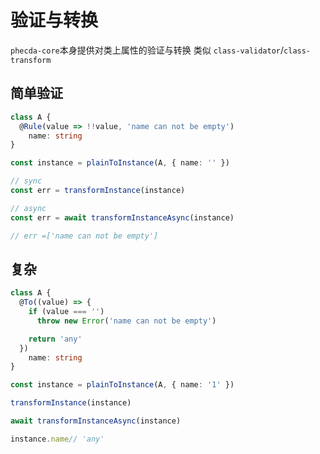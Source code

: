 # 验证与转换
 
`phecda-core`本身提供对类上属性的验证与转换
类似 `class-validator`/`class-transform`

## 简单验证

```ts
class A {
  @Rule(value => !!value, 'name can not be empty')
    name: string
}

const instance = plainToInstance(A, { name: '' })

// sync
const err = transformInstance(instance)

// async
const err = await transformInstanceAsync(instance)

// err =['name can not be empty']
```


## 复杂

```ts
class A {
  @To((value) => {
    if (value === '')
      throw new Error('name can not be empty')

    return 'any'
  })
    name: string
}

const instance = plainToInstance(A, { name: '1' })

transformInstance(instance)

await transformInstanceAsync(instance)

instance.name// 'any'
```